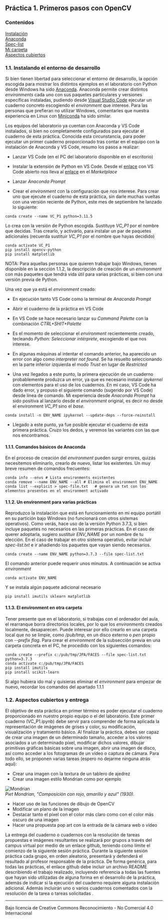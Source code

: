 ## Práctica 1. Primeros pasos con OpenCV

### Contenidos

[Instalación](#11-instalando-el-entorno-de-desarrollo)  
[Anaconda](#111-comandos-basicos-de-anaconda)  
[Spec-list](#112-un-environment-para-varias-practicas)  
[Mi carpeta](#113-el-environment-en-otra-carpeta)  
[Aspectos cubiertos](#12-aspectos-cubiertos)  

### 1.1. Instalando el entorno de desarrollo  

Si bien tienen libertad para seleccionar el entorno de desarrollo, la opción escogida para mostrar
los distintos ejemplos en el laboratorio con Python desde Windows ha sido [Anaconda](https://www.anaconda.com). Anaconda permite crear distintos *environments* cada uno con sus paquetes particulares y versiones específicas instaladas, pudiendo desde [Visual Studio Code](https://code.visualstudio.com) ejecutar un cuaderno concreto escogiendo el *environment* que interese. Para las personas que prefieran no utilizar Windows, comentarles que nuestra experiencia en Linux con [Miniconda](https://docs.conda.io/projects/miniconda/en/latest/miniconda-install.html) ha sido similar.

Los equipos del laboratorio ya cuentan con Anaconda y VS Code instalados, si bien no completamente configurados para ejecutar el cuaderno de esta práctica. Conocida esta circunstancia, para poder ejecutar un primer cuaderno proporcionado tras contar en el equipo con la instalación de Anaconda y VS Code, resumo los pasos a realizar:

- Lanzar VS Code (en el PC del laboratorio disponible en el escritorio)

- Instalar la extensión de Python en VS Code. Desde el [enlace](https://code.visualstudio.com/docs/languages/python) con VS Code abierto nos lleva al [enlace](https://marketplace.visualstudio.com/items?itemName=ms-python.python) en el *Marketplace*

- Lanzar *Anaconda Prompt*

- Crear el *environment* con la configuración que nos interese. Para crear uno que ejecute el cuaderno de esta práctica, sin darle muchas vueltas con una versión reciente de Python, este mes de septiembre he lanzado lo siguiente:

```
conda create --name VC_P1 python=3.11.5
```

Lo crea con la versión de Python escogida. Sustituye *VC_P1* por el nombre que decidas. Tras crearlo, y activarlo, para instalar un par de paquetes adicionales (recuerda sustituir *VC_P1* por el nombre que hayas decidido)

```
conda activate VC_P1
pip install opencv-python
pip install matplotlib
```

NOTA: Para aquellas personas que quieren trabajar bajo Windows, tienen disponible en la sección 1.1.2, la descripción de creación de un *environment* con más paquetes que tendrá vida útil para varias prácticas, si bien con una versión previa de Python.

Una vez que ya está el *environment* creado:

- En ejecución tanto VS Code como la terminal de *Anaconda Prompt*

- Abrir el cuaderno de la práctica en VS Code

- En VS Code se hace necesario lanzar su *Command Palette* con la combinación *CTRL+SHIT+Palette*

- Es el momento de seleccionar el *environment* recientemente creado, tecleando *Python: Seleccionar intérprete*, escogiendo el que nos interese.

- En algunas máquinas al intentar el comando anterior, ha aparecido un error con algo como *interpreter not found*. Se ha resuelto seleccionando en la parte inferior izquierda el modo *Trust* en lugar de *Restricted*

- Una vez llegados a este punto, la primera ejecución de un cuaderno probablemente produzca un error, ya que es necesario instalar *ipykernel* con elementos para el uso de los cuadernos. En mi caso, VS Code ha dado error, y propuso el siguiente comando (sugerido por VS Code) desde línea de comando. Mi experiencia desde *Anaconda Prompt* ha sido positiva al lanzarlo desde el *environment* original, es decir no desde el environment *VC_P1* sino el *base*.

```
conda install -n ENV_NAME ipykernel --update-deps --force-reinstall
```

- Llegado a este punto, ya fue posible ejecutar el cuaderno de esta primera práctica. Cruzo los dedos, y veremos las variantes con las que nos encontramos.

#### 1.1.1. Comandos básicos de Anaconda

En el proceso de creación del *environment* pueden surgir errores, quizás necesitemos eliminarlo, crearlo de  nuevo, listar los existentes. Un muy breve resumen de comandos frecuentes:

```
conda info --envs # Lista environments existentes
conda remove --name ENV_NAME --all # Elimina el environment ENV_NAME
conda list --explicit > spec-file.txt   # genera un txt con los elementos presentes en el environment activado
```



#### 1.1.2. Un environment para varias prácticas

Reproduzco la instalación que está en funcionamiento en mi equipo portátil en su partición bajo Windows (no funcionará con otros sistemas operativos). Como verás, hace uso de la versión Python 3.7.3, si bien incluye
paquetes no necesarios en las primeras prácticas. En el caso de querer adoptarla, sugiero sustituir *ENV_NAME* por un nombre de tu elección. En el caso de trabajar en otro sistema operativo, evitar incluir *spec-list.txt* e ir añadiendo los paquetes que vayan siendo necesarios.

```
conda create --name ENV_NAME python=3.7.3 --file spec-list.txt
```

El comando anterior puede requerir unos minutos. A continuación se activa *environment*

```
conda activate ENV_NAME
```

Y se instala algún paquete adicional necesario

```
pip install imutils sklearn matplotlib
```


#### 1.1.3. El environment en otra carpeta


Tener presente que en el laboratorio, si trabajas con el ordenador del aula, el rearranque borra directorios locales, por lo que los *environments* creados localmente, desaparecen. Puede interesar por ello crearlo en una carpeta local que no se limpie, como */pub/tmp*, en un disco externo o *pen* propio con *--prefix flag*.
Para crear el *environment* de la subsección previa en una carpeta concreta en el PC, he procedido con los siguientes comandos:


```
conda create --prefix c:/pub/tmp/JPA/FACES --file spec-list.txt python=3.7.3
conda activate c:/pub/tmp/JPA/FACES
pip install imutils
pip install scikit-learn
```


Si algo hubiera ido mal y quisieras eliminar el *environment* para empezar de nuevo, recordar los comandos del apartado 1.1.1


### 1.2. Aspectos cubiertos y entrega

El objetivo de esta práctica en primer término es poder ejecutar el cuaderno proporcionado en nuestro propio equipo o el del laboratorio. Este primer cuaderno (VC_P1.ipynb) debe servir para comprender de forma aplicada la representación de imágenes de grises y color, su modificación, visualización y tratamiento básico. Al finalizar la práctica, debes ser capaz de crear una imagen de un determinado tamaño,
acceder a los valores asociados a un determinado píxel, modificar dichos valores, dibujar primitivas gráficas básicas sobre una imagen, abrir una imagen de disco, así como acceder a los fotogramas de un vídeo o captura de cámara. Para todo ello, se proponen varias tareas (espero no dejarme ninguna atrás aquí):

- Crear una imagen con la textura de un tablero de ajedrez
- Crear una imagen estilo Mondrian como por ejemplo

![Mondrian](https://images.squarespace-cdn.com/content/v1/5f638d3adfa9c677cced1579/1602089211975-ONZ6AALHOOPRVT7Z5ALL/Composición+en+rojo%2C+amarillo+y+azul.jpg?format=2500w)  
*Piet Mondrian, "Composición con rojo, amarillo y azul" (1930).*

- Hacer uso de las funciones de dibujo de OpenCV
- Modificar un plano de la imagen
- Destacar tanto el píxel con el color más claro como con el color más oscuro de una imagen
- Hacer una propuesta pop art con la entrada de la cámara web o vídeo

La entrega del cuaderno o cuadernos con la resolución de tareas propuestas e imágenes resultantes se realizará por grupos a través del campus virtual por medio de un enlace github, teniendo como límite el comienzo de la siguiente sesión práctica. Durante la siguiente sesión práctica cada grupo, en orden aleatorio, presentará y defenderá el resultado al profesor responsable de la práctica. De forma genérica, para todas las prácticas, el enlace github debe incluir un archivo README describiendo el trabajo realizado, incluyendo referencia a todas las fuentes que hayan sido utilizadas de alguna forma en el desarrollo de la práctica, además de indicar si la ejecución del cuaderno requiere alguna instalación adicional. Además incluirán uno o varios cuadernos comentados con la resolución de la tarea o tareas solicitadas .




***
Bajo licencia de Creative Commons Reconocimiento - No Comercial 4.0 Internacional
